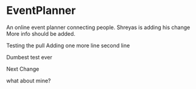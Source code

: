 EventPlanner
============

An online event planner connecting people.
Shreyas is adding his change
More info should be added.

Testing the pull
Adding one more line
second line


Dumbest test ever

Next Change

what about mine?